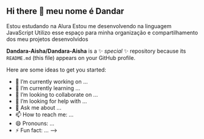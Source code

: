 ## Hi there 👋 meu nome é Dandar
Estou estudando na Alura
Estou me desenvolvendo na linguagem JavaScript
Utilizo esse espaço para minha organização e compartilhamento dos meu projetos desenvolvidos

**Dandara-Aisha/Dandara-Aisha** is a ✨ _special_ ✨ repository because its `README.md` (this file) appears on your GitHub profile.

Here are some ideas to get you started:

- 🔭 I’m currently working on ...
- 🌱 I’m currently learning ...
- 👯 I’m looking to collaborate on ...
- 🤔 I’m looking for help with ...
- 💬 Ask me about ...
- 📫 How to reach me: ...
- 😄 Pronouns: ...
- ⚡ Fun fact: ...
-->
